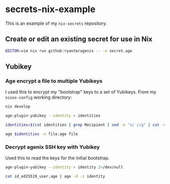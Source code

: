 # secrets-nix-example
This is an example of my `nix-secrets` repository.

## Create or edit an existing secret for use in Nix
```sh
EDITOR=vim nix run github:ryantm/agenix -- -e secret.age
```
## Yubikey
### Age encrypt a file to multiple Yubikeys
I used this to encrypt my "bootstrap" keys to a set of Yubikeys. From my `nixos-config` working directory:
```sh
nix develop
```
```sh
age-plugin-yubikey --identity > identities
```
```sh
identities=$(cat identities | grep Recipient | sed -e "s/ //g" | cut -d':' -f2 | sed -e 's/^age\(.*\)/ -r age\1/g'  | tr -d '\n')
```
```sh
age $identities -o file.age file
```

### Decrypt agenix SSH key with Yubikey
Used this to read the keys for the initial bootstrap.
```sh
age-plugin-yubikey --identity > identity 2>/dev/null
```
```sh
cat id_ed25519_user.age | age -d -i identity
```
